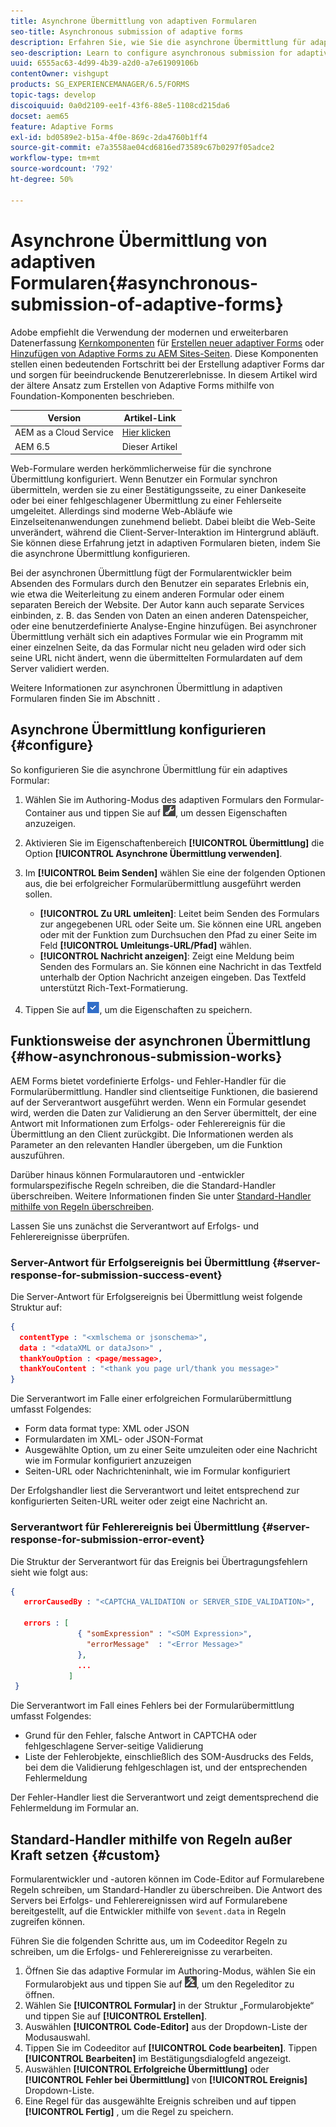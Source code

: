 ```yaml
---
title: Asynchrone Übermittlung von adaptiven Formularen
seo-title: Asynchronous submission of adaptive forms
description: Erfahren Sie, wie Sie die asynchrone Übermittlung für adaptive Formulare konfigurieren.
seo-description: Learn to configure asynchronous submission for adaptive forms.
uuid: 6555ac63-4d99-4b39-a2d0-a7e61909106b
contentOwner: vishgupt
products: SG_EXPERIENCEMANAGER/6.5/FORMS
topic-tags: develop
discoiquuid: 0a0d2109-ee1f-43f6-88e5-1108cd215da6
docset: aem65
feature: Adaptive Forms
exl-id: bd0589e2-b15a-4f0e-869c-2da4760b1ff4
source-git-commit: e7a3558ae04cd6816ed73589c67b0297f05adce2
workflow-type: tm+mt
source-wordcount: '792'
ht-degree: 50%

---
```


# Asynchrone Übermittlung von adaptiven Formularen{#asynchronous-submission-of-adaptive-forms}

<span class="preview"> Adobe empfiehlt die Verwendung der modernen und erweiterbaren Datenerfassung [Kernkomponenten](https://experienceleague.adobe.com/docs/experience-manager-core-components/using/adaptive-forms/introduction.html?lang=de) für [Erstellen neuer adaptiver Forms](/help/forms/using/create-an-adaptive-form-core-components.md) oder [Hinzufügen von Adaptive Forms zu AEM Sites-Seiten](/help/forms/using/create-or-add-an-adaptive-form-to-aem-sites-page.md). Diese Komponenten stellen einen bedeutenden Fortschritt bei der Erstellung adaptiver Forms dar und sorgen für beeindruckende Benutzererlebnisse. In diesem Artikel wird der ältere Ansatz zum Erstellen von Adaptive Forms mithilfe von Foundation-Komponenten beschrieben. </span>

| Version | Artikel-Link |
| -------- | ---------------------------- |
| AEM as a Cloud Service | [Hier klicken](https://experienceleague.adobe.com/docs/experience-manager-cloud-service/content/forms/adaptive-forms-authoring/authoring-adaptive-forms-foundation-components/configure-submit-actions-and-metadata-submission/asynchronous-submissions-adaptive-forms.html) |
| AEM 6.5 | Dieser Artikel |

Web-Formulare werden herkömmlicherweise für die synchrone Übermittlung konfiguriert. Wenn Benutzer ein Formular synchron übermitteln, werden sie zu einer Bestätigungsseite, zu einer Dankeseite oder bei einer fehlgeschlagener Übermittlung zu einer Fehlerseite umgeleitet. Allerdings sind moderne Web-Abläufe wie Einzelseitenanwendungen zunehmend beliebt. Dabei bleibt die Web-Seite unverändert, während die Client-Server-Interaktion im Hintergrund abläuft. Sie können diese Erfahrung jetzt in adaptiven Formularen bieten, indem Sie die asynchrone Übermittlung konfigurieren.

Bei der asynchronen Übermittlung fügt der Formularentwickler beim Absenden des Formulars durch den Benutzer ein separates Erlebnis ein, wie etwa die Weiterleitung zu einem anderen Formular oder einem separaten Bereich der Website. Der Autor kann auch separate Services einbinden, z. B. das Senden von Daten an einen anderen Datenspeicher, oder eine benutzerdefinierte Analyse-Engine hinzufügen. Bei asynchroner Übermittlung verhält sich ein adaptives Formular wie ein Programm mit einer einzelnen Seite, da das Formular nicht neu geladen wird oder sich seine URL nicht ändert, wenn die übermittelten Formulardaten auf dem Server validiert werden.

Weitere Informationen zur asynchronen Übermittlung in adaptiven Formularen finden Sie im Abschnitt .

## Asynchrone Übermittlung konfigurieren {#configure}

So konfigurieren Sie die asynchrone Übermittlung für ein adaptives Formular:

1. Wählen Sie im Authoring-Modus des adaptiven Formulars den Formular-Container aus und tippen Sie auf ![cmppr1](assets/cmppr1.png), um dessen Eigenschaften anzuzeigen.
1. Aktivieren Sie im Eigenschaftenbereich **[!UICONTROL Übermittlung]** die Option **[!UICONTROL Asynchrone Übermittlung verwenden]**.
1. Im **[!UICONTROL Beim Senden]** wählen Sie eine der folgenden Optionen aus, die bei erfolgreicher Formularübermittlung ausgeführt werden sollen.

   * **[!UICONTROL Zu URL umleiten]**: Leitet beim Senden des Formulars zur angegebenen URL oder Seite um. Sie können eine URL angeben oder mit der Funktion zum Durchsuchen den Pfad zu einer Seite im Feld **[!UICONTROL Umleitungs-URL/Pfad]** wählen.
   * **[!UICONTROL Nachricht anzeigen]**: Zeigt eine Meldung beim Senden des Formulars an. Sie können eine Nachricht in das Textfeld unterhalb der Option Nachricht anzeigen eingeben. Das Textfeld unterstützt Rich-Text-Formatierung.

1. Tippen Sie auf ![check-button1](assets/check-button1.png), um die Eigenschaften zu speichern.

## Funktionsweise der asynchronen Übermittlung {#how-asynchronous-submission-works}

AEM Forms bietet vordefinierte Erfolgs- und Fehler-Handler für die Formularübermittlung. Handler sind clientseitige Funktionen, die basierend auf der Serverantwort ausgeführt werden. Wenn ein Formular gesendet wird, werden die Daten zur Validierung an den Server übermittelt, der eine Antwort mit Informationen zum Erfolgs- oder Fehlerereignis für die Übermittlung an den Client zurückgibt. Die Informationen werden als Parameter an den relevanten Handler übergeben, um die Funktion auszuführen.

Darüber hinaus können Formularautoren und -entwickler formularspezifische Regeln schreiben, die die Standard-Handler überschreiben. Weitere Informationen finden Sie unter [Standard-Handler mithilfe von Regeln überschreiben](#custom).

Lassen Sie uns zunächst die Serverantwort auf Erfolgs- und Fehlerereignisse überprüfen.

### Server-Antwort für Erfolgsereignis bei Übermittlung {#server-response-for-submission-success-event}

Die Server-Antwort für Erfolgsereignis bei Übermittlung weist folgende Struktur auf:

```json
{
  contentType : "<xmlschema or jsonschema>",
  data : "<dataXML or dataJson>" ,
  thankYouOption : <page/message>,
  thankYouContent : "<thank you page url/thank you message>"
}
```

Die Serverantwort im Falle einer erfolgreichen Formularübermittlung umfasst Folgendes:

* Form data format type: XML oder JSON
* Formulardaten im XML- oder JSON-Format
* Ausgewählte Option, um zu einer Seite umzuleiten oder eine Nachricht wie im Formular konfiguriert anzuzeigen
* Seiten-URL oder Nachrichteninhalt, wie im Formular konfiguriert

Der Erfolgshandler liest die Serverantwort und leitet entsprechend zur konfigurierten Seiten-URL weiter oder zeigt eine Nachricht an.

### Serverantwort für Fehlerereignis bei Übermittlung {#server-response-for-submission-error-event}

Die Struktur der Serverantwort für das Ereignis bei Übertragungsfehlern sieht wie folgt aus:

```json
{
   errorCausedBy : "<CAPTCHA_VALIDATION or SERVER_SIDE_VALIDATION>",

   errors : [
               { "somExpression" : "<SOM Expression>",
                 "errorMessage"  : "<Error Message>"
               },
               ...
             ]
 }
```

Die Serverantwort im Fall eines Fehlers bei der Formularübermittlung umfasst Folgendes:

* Grund für den Fehler, falsche Antwort in CAPTCHA oder fehlgeschlagene Server-seitige Validierung
* Liste der Fehlerobjekte, einschließlich des SOM-Ausdrucks des Felds, bei dem die Validierung fehlgeschlagen ist, und der entsprechenden Fehlermeldung

Der Fehler-Handler liest die Serverantwort und zeigt dementsprechend die Fehlermeldung im Formular an.

## Standard-Handler mithilfe von Regeln außer Kraft setzen {#custom}

Formularentwickler und -autoren können im Code-Editor auf Formularebene Regeln schreiben, um Standard-Handler zu überschreiben. Die Antwort des Servers bei Erfolgs- und Fehlerereignissen wird auf Formularebene bereitgestellt, auf die Entwickler mithilfe von `$event.data` in Regeln zugreifen können.

Führen Sie die folgenden Schritte aus, um im Codeeditor Regeln zu schreiben, um die Erfolgs- und Fehlerereignisse zu verarbeiten.

1. Öffnen Sie das adaptive Formular im Authoring-Modus, wählen Sie ein Formularobjekt aus und tippen Sie auf ![edit-rules1](assets/edit-rules1.png), um den Regeleditor zu öffnen.
1. Wählen Sie **[!UICONTROL Formular]** in der Struktur „Formularobjekte“ und tippen Sie auf **[!UICONTROL Erstellen]**.
1. Auswählen **[!UICONTROL Code-Editor]** aus der Dropdown-Liste der Modusauswahl.
1. Tippen Sie im Codeeditor auf **[!UICONTROL Code bearbeiten]**. Tippen **[!UICONTROL Bearbeiten]** im Bestätigungsdialogfeld angezeigt.
1. Auswählen **[!UICONTROL Erfolgreiche Übermittlung]** oder **[!UICONTROL Fehler bei Übermittlung]** von **[!UICONTROL Ereignis]** Dropdown-Liste.
1. Eine Regel für das ausgewählte Ereignis schreiben und auf tippen **[!UICONTROL Fertig]** , um die Regel zu speichern.
